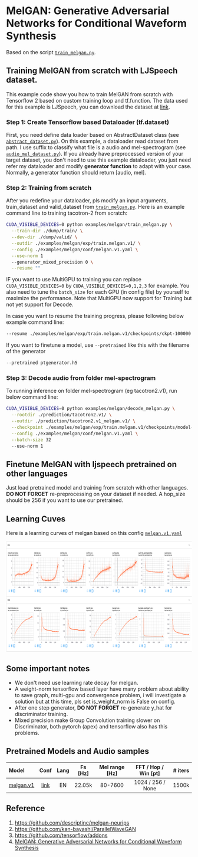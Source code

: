 # MelGAN: Generative Adversarial Networks for Conditional Waveform Synthesis
Based on the script [`train_melgan.py`](https://github.com/dathudeptrai/TensorflowTTS/tree/master/examples/melgan/train_melgan.py).

## Training MelGAN from scratch with LJSpeech dataset.
This example code show you how to train MelGAN from scratch with Tensorflow 2 based on custom training loop and tf.function. The data used for this example is LJSpeech, you can download the dataset at  [link](https://keithito.com/LJ-Speech-Dataset/).

### Step 1: Create Tensorflow based Dataloader (tf.dataset)
First, you need define data loader based on AbstractDataset class (see [`abstract_dataset.py`](https://github.com/dathudeptrai/TensorflowTTS/tree/master/tensorflow_tts/datasets/abstract_dataset.py)). On this example, a dataloader read dataset from path. I use suffix to classify what file is a audio and mel-spectrogram (see [`audio_mel_dataset.py`](https://github.com/dathudeptrai/TensorflowTTS/tree/master/examples/melgan/audio_mel_dataset.py)). If you already have preprocessed version of your target dataset, you don't need to use this example dataloader, you just need refer my dataloader and modify **generator function** to adapt with your case. Normally, a generator function should return [audio, mel].

### Step 2: Training from scratch
After you redefine your dataloader, pls modify an input arguments, train_dataset and valid_dataset from [`train_melgan.py`](https://github.com/dathudeptrai/TensorflowTTS/tree/master/examples/melgan/train_melgan.py). Here is an example command line to training tacotron-2 from scratch:

```bash
CUDA_VISIBLE_DEVICES=0 python examples/melgan/train_melgan.py \
  --train-dir ./dump/train/ \
  --dev-dir ./dump/valid/ \
  --outdir ./examples/melgan/exp/train.melgan.v1/ \
  --config ./examples/melgan/conf/melgan.v1.yaml \
  --use-norm 1
  --generator_mixed_precision 0 \
  --resume ""
```

IF you want to use MultiGPU to training you can replace `CUDA_VISIBLE_DEVICES=0` by `CUDA_VISIBLE_DEVICES=0,1,2,3` for example. You also need to tune the `batch_size` for each GPU (in config file) by yourself to maximize the performance. Note that MultiGPU now support for Training but not yet support for Decode.

In case you want to resume the training progress, please following below example command line:

```bash
--resume ./examples/melgan/exp/train.melgan.v1/checkpoints/ckpt-100000
```

If you want to finetune a model, use `--pretrained` like this with the filename of the generator
```bash
--pretrained ptgenerator.h5
```


### Step 3: Decode audio from folder mel-spectrogram
To running inference on folder mel-spectrogram (eg tacotron2.v1), run below command line:

```bash
CUDA_VISIBLE_DEVICES=0 python examples/melgan/decode_melgan.py \
  --rootdir ./prediction/tacotron2.v1/ \
  --outdir ./prediction/tacotron2.v1_melgan.v1/ \
  --checkpoint ./examples/melgan/exp/train.melgan.v1/checkpoints/model-1500000.h5 \
  --config ./examples/melgan/conf/melgan.v1.yaml \
  --batch-size 32
  --use-norm 1
```


## Finetune MelGAN with ljspeech pretrained on other languages
Just load pretrained model and training from scratch with other languages. **DO NOT FORGET** re-preprocessing on your dataset if needed. A hop_size should be 256 if you want to use our pretrained.

## Learning Cuves
Here is a learning curves of melgan based on this config [`melgan.v1.yaml`](https://github.com/dathudeptrai/TensorflowTTS/tree/master/examples/melgan/conf/melgan.v1.yaml)

<img src="fig/melgan.v1.png" height="300" width="2500">

## Some important notes
	
* We don't need use learning rate decay for melgan.
* A weight-norm tensorflow based layer have many problem about ability to save graph, multi-gpu and convergence problem, i will investigate a solution but at this time, pls set is_weight_norm is False on config.
* After one step generator, **DO NOT FORGET** re-generate y_hat for discriminator training.
* Mixed precision make Group Convolution training slower on Discriminator, both pytorch (apex) and tensorflow also has this problems.

## Pretrained Models and Audio samples
| Model                                                                                                          | Conf                                                                                                                        | Lang  | Fs [Hz] | Mel range [Hz] | FFT / Hop / Win [pt] | # iters |
| :------                                                                                                        | :---:                                                                                                                       | :---: | :----:  | :--------:     | :---------------:    | :-----: |
| [melgan.v1](https://drive.google.com/drive/u/1/folders/1mBwGVchwtNkgFsURl7g4nMiqx4gquAC2)             | [link](https://github.com/dathudeptrai/TensorflowTTS/tree/master/examples/melgan/conf/melgan.v1.yaml)          | EN    | 22.05k  | 80-7600        | 1024 / 256 / None    | 1500k    |


## Reference

1. https://github.com/descriptinc/melgan-neurips
2. https://github.com/kan-bayashi/ParallelWaveGAN
3. https://github.com/tensorflow/addons
4. [MelGAN: Generative Adversarial Networks for Conditional Waveform Synthesis](https://arxiv.org/abs/1910.06711)